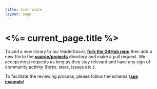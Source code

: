 ```yaml
---
title: Contribute
layout: page
---
```


# <%= current_page.title %>

To add a new library to our leaderboard, **[fork the GitHub repo](https://github.com/krzysztofspilka/JSpreadsheets)** then add a new file to the **[source/projects](https://github.com/krzysztofspilka/JSpreadsheets/tree/master/source/projects)** directory and make a pull request. We accept most requests as long as they stay relevant and have any sign of community activity (forks, stars, issues etc.).

To facilitate the reviewing process, please follow the schema (**[see example](https://raw.githubusercontent.com/krzysztofspilka/JSpreadsheets/master/source/projects/handsontable.md)**).
